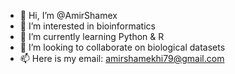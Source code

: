 - 👋 Hi, I’m @AmirShamex
- 👀 I’m interested in bioinformatics
- 🌱 I’m currently learning Python & R
- 💞️ I’m looking to collaborate on biological datasets
- 📫 Here is my email: amirshamekhi79@gmail.com
